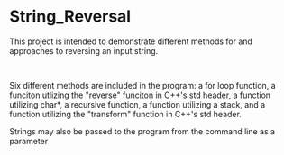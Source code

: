 # String_Reversal

<p>This project is  intended to demonstrate different methods for and approaches to reversing an input string.</p>
<br/>
<p>Six different methods are included in the program: a for loop function, a funciton utlizing the "reverse" funciton in C++'s std <algorithm> header, a function utilizing char*, a recursive function, a function utilizing a stack, and a function utilizing the "transform" function in C++'s std <algorithm> header.</p>
<p>Strings may also be passed to the program from the command line as a parameter</p>
